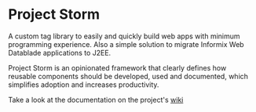 # Project Storm
A custom tag library to easily and quickly build web apps with minimum programming experience.
Also a simple solution to migrate Informix Web Datablade applications to J2EE.

Project Storm is an opinionated framework that clearly defines how reusable components should be developed, used and documented, which simplifies adoption and increases productivity.

Take a look at the documentation on the project's [wiki](https://github.com/huibert7/storm/wiki)
